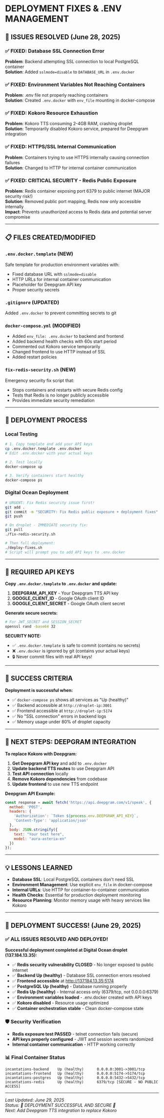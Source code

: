 # DEPLOYMENT FIXES & .ENV MANAGEMENT

## 🚨 ISSUES RESOLVED (June 28, 2025)

### ✅ FIXED: Database SSL Connection Error
**Problem**: Backend attempting SSL connection to local PostgreSQL container  
**Solution**: Added `sslmode=disable` to `DATABASE_URL` in `.env.docker`

### ✅ FIXED: Environment Variables Not Reaching Containers
**Problem**: .env file not properly reaching containers  
**Solution**: Created `.env.docker` with `env_file` mounting in docker-compose

### ✅ FIXED: Kokoro Resource Exhaustion  
**Problem**: Kokoro TTS consuming 2-4GB RAM, crashing droplet  
**Solution**: Temporarily disabled Kokoro service, prepared for Deepgram integration

### ✅ FIXED: HTTPS/SSL Internal Communication
**Problem**: Containers trying to use HTTPS internally causing connection failures  
**Solution**: Changed to HTTP for internal container communication

### ✅ FIXED: CRITICAL SECURITY - Redis Public Exposure
**Problem**: Redis container exposing port 6379 to public internet (MAJOR security risk!)  
**Solution**: Removed public port mapping, Redis now only accessible internally  
**Impact**: Prevents unauthorized access to Redis data and potential server compromise

---

## 📋 FILES CREATED/MODIFIED

### `.env.docker.template` (NEW)
Safe template for production environment variables with:
- Fixed database URL with `sslmode=disable`
- HTTP URLs for internal container communication  
- Placeholder for Deepgram API key
- Proper security secrets

### `.gitignore` (UPDATED)
Added `.env.docker` to prevent committing secrets to git

### `docker-compose.yml` (MODIFIED)
- Added `env_file: .env.docker` to backend and frontend
- Added backend health checks with 60s start period
- Commented out Kokoro service temporarily
- Changed frontend to use HTTP instead of SSL
- Added restart policies

### `fix-redis-security.sh` (NEW)
Emergency security fix script that:
- Stops containers and restarts with secure Redis config
- Tests that Redis is no longer publicly accessible
- Provides immediate security remediation

---

## 🚀 DEPLOYMENT PROCESS

### Local Testing
```bash
# 1. Copy template and add your API keys
cp .env.docker.template .env.docker
# Edit .env.docker with your actual keys

# 2. Test locally
docker-compose up

# 3. Verify containers start healthy
docker-compose ps
```

### Digital Ocean Deployment  
```bash
# URGENT: Fix Redis security issue first!
git add .
git commit -m "SECURITY: Fix Redis public exposure + deployment fixes"
git push

# On droplet - IMMEDIATE security fix:
git pull
./fix-redis-security.sh

# Then full deployment:
./deploy-fixes.sh
# Script will prompt you to add API keys to .env.docker
```

---

## 🔑 REQUIRED API KEYS

**Copy `.env.docker.template` to `.env.docker` and update:**

1. **DEEPGRAM_API_KEY** - Your Deepgram TTS API key
2. **GOOGLE_CLIENT_ID** - Google OAuth client ID  
3. **GOOGLE_CLIENT_SECRET** - Google OAuth client secret

**Generate secure secrets:**
```bash
# For JWT_SECRET and SESSION_SECRET
openssl rand -base64 32
```

**SECURITY NOTE:** 
- ✅ `.env.docker.template` is safe to commit (contains no secrets)
- ❌ `.env.docker` is ignored by git (contains your actual keys)
- 🔒 Never commit files with real API keys!

---

## 🎯 SUCCESS CRITERIA

**Deployment is successful when:**
- ✅ `docker-compose ps` shows all services as "Up (healthy)"
- ✅ Backend accessible at `http://droplet-ip:3001`
- ✅ Frontend accessible at `http://droplet-ip:5174`
- ✅ No "SSL connection" errors in backend logs
- ✅ Memory usage under 80% of droplet capacity

---

## 🔄 NEXT STEPS: DEEPGRAM INTEGRATION

**To replace Kokoro with Deepgram:**

1. **Get Deepgram API key** and add to `.env.docker`
2. **Update backend TTS routes** to use Deepgram API
3. **Test API connection** locally
4. **Remove Kokoro dependencies** from codebase
5. **Update frontend** to use new TTS endpoint

**Deepgram API Example:**
```javascript
const response = await fetch('https://api.deepgram.com/v1/speak', {
  method: 'POST',
  headers: {
    'Authorization': `Token ${process.env.DEEPGRAM_API_KEY}`,
    'Content-Type': 'application/json'
  },
  body: JSON.stringify({
    text: "Your text here",
    model: "aura-asteria-en"
  })
});
```

---

## 💡 LESSONS LEARNED

- **Database SSL**: Local PostgreSQL containers don't need SSL
- **Environment Management**: Use explicit `env_file` in docker-compose
- **Internal URLs**: Use HTTP for container-to-container communication
- **Health Checks**: Essential for production deployment monitoring
- **Resource Planning**: Monitor memory usage with heavy services like Kokoro

---

## 🎉 DEPLOYMENT SUCCESS! (June 29, 2025)

### ✅ ALL ISSUES RESOLVED AND DEPLOYED!

**Successful deployment completed at Digital Ocean droplet (137.184.13.35):**

- ✅ **Redis security vulnerability CLOSED** - No longer exposed to public internet
- ✅ **Backend Up (healthy)** - Database SSL connection errors resolved
- ✅ **Frontend accessible** at http://137.184.13.35:5174
- ✅ **PostgreSQL Up (healthy)** - Database running properly
- ✅ **Redis Up (healthy)** - Internal access only (6379/tcp, not 0.0.0.0:6379)
- ✅ **Environment variables loaded** - .env.docker created with API keys
- ✅ **Kokoro disabled** - Resource usage optimized
- ✅ **Container orchestration stable** - Clean docker-compose state

### 🛡️ Security Verification
- **Redis exposure test PASSED** - telnet connection fails (secure)
- **API keys properly configured** - JWT and session secrets randomized
- **Internal container communication** - HTTP working correctly

### 📊 Final Container Status
```
incantations-backend    Up (healthy)      0.0.0.0:3001->3001/tcp
incantations-frontend   Up (healthy)      0.0.0.0:5174->5174/tcp  
incantations-postgres   Up (healthy)      0.0.0.0:5432->5432/tcp
incantations-redis      Up (healthy)      6379/tcp [SECURE - NO PUBLIC ACCESS]
```

---

*Last Updated: June 29, 2025*  
*Status: 🎉 DEPLOYMENT SUCCESSFUL AND SECURE 🎉*  
*Next: Add Deepgram TTS integration to replace Kokoro*
